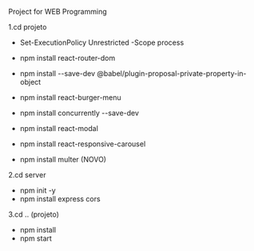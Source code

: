 Project for WEB Programming

1.cd projeto

* Set-ExecutionPolicy Unrestricted -Scope process

* npm install react-router-dom

* npm install --save-dev @babel/plugin-proposal-private-property-in-object

* npm install react-burger-menu

* npm install concurrently --save-dev

* npm install react-modal

* npm install react-responsive-carousel
  
* npm install multer (NOVO)

2.cd server

* npm init -y
* npm install express cors

3.cd .. (projeto)

* npm install
* npm start

